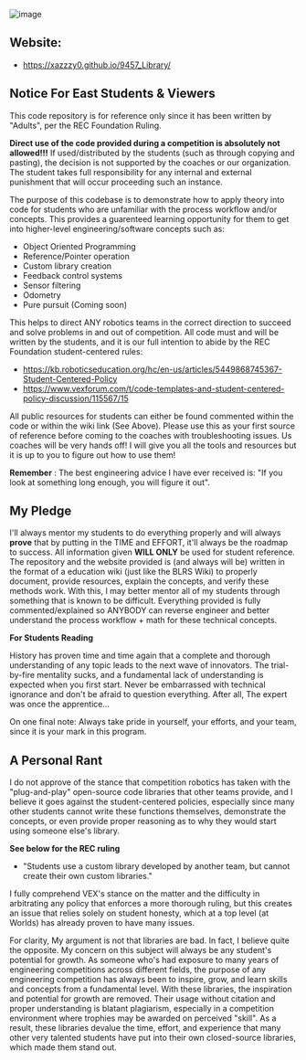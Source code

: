 ![image](https://github.com/user-attachments/assets/d1efa1b0-7bf6-4df5-b4d3-a61da0be6b11)

## Website: 
- https://xazzzy0.github.io/9457_Library/

## Notice For East Students & Viewers

This code repository is for reference only since it has been written by "Adults", per the REC Foundation Ruling.

**Direct use of the code provided during a competition is absolutely not allowed!!!** If used/distributed by the students (such as through copying and pasting),
the decision is not supported by the coaches or our organization. The student takes full responsibility for any internal and external punishment that will occur 
proceeding such an instance.

The purpose of this codebase is to demonstrate how to apply theory into code for students who are unfamiliar with the process workflow and/or concepts.
This provides a guarenteed learning opportunity for them to get into higher-level engineering/software concepts such as:
 - Object Oriented Programming
 - Reference/Pointer operation
 - Custom library creation
 - Feedback control systems
 - Sensor filtering
 - Odometry
 - Pure pursuit (Coming soon)

This helps to direct ANY robotics teams in the correct direction to succeed and solve problems in and 
out of competition. All code must and will be written by the students, and it is our full intention to abide
by the REC Foundation student-centered rules: 

 - https://kb.roboticseducation.org/hc/en-us/articles/5449868745367-Student-Centered-Policy 
 - https://www.vexforum.com/t/code-templates-and-student-centered-policy-discussion/115567/15

All public resources for students can either be found commented within the code or within the wiki link (See Above). Please use
this as your first source of reference before coming to the coaches with troubleshooting issues. Us coaches will be very hands off! 
I will give you all the tools and resources but it is up to you to figure out how to use them!

**Remember** : The best engineering advice I have ever received is: "If you look at something long enough, you will figure it out".

## My Pledge
I'll always mentor my students to do everything properly and will always **prove** that by putting in the TIME and EFFORT, it'll always be the roadmap to success. All information given **WILL ONLY** be used for student reference. The repository and the website provided is (and always will be) written in the format of a education wiki (just like the BLRS Wiki) to properly document, provide resources, explain the concepts, and verify these methods work. With this, I may better mentor all of my students through something that is known to be difficult. Everything provided is fully commented/explained so ANYBODY can reverse engineer and better understand the process workflow + math for these technical concepts. 

**For Students Reading**

History has proven time and time again that a complete and thorough understanding of any topic leads to the next wave of innovators. 
The trial-by-fire mentality sucks, and a fundamental lack of understanding is expected when you first start. Never be embarrassed with technical ignorance and don't be afraid to question everything. After all, The expert was once the apprentice...

On one final note: Always take pride in yourself, your efforts, and your team, since it is your mark in this program.

## A Personal Rant

I do not approve of the stance that competition robotics has taken with the "plug-and-play"  open-source code libraries that other teams provide, and I believe it goes against the student-centered policies, especially since many other students 
cannot write these functions themselves, demonstrate the concepts, or even provide proper reasoning as to why they would start using someone else's library.

**See below for the REC ruling**
- "Students use a custom library developed by another team, but cannot create their own custom libraries." 

I fully comprehend VEX's stance on the matter and the difficulty in arbitrating any policy that enforces a more thorough ruling, but this creates an issue that relies solely on student honesty, which at a top level (at Worlds) has already 
proven to have many issues. 

For clarity, My argument is not that libraries are bad. In fact, I believe quite the opposite. My concern on this subject will always be any student's potential for growth. As someone who's had exposure to many years of engineering competitions across different fields, 
the purpose of any engineering competition has always been to inspire, grow, and learn skills and concepts from a fundamental level. With these libraries, the inspiration and potential for growth are removed. Their usage without citation and proper understanding is blatant plagiarism, especially in a competition environment where trophies may be awarded on perceived "skill".  As a result, these libraries devalue the time, effort, and experience that many 
other very talented students have put into their own closed-source libraries, which made them stand out. 
